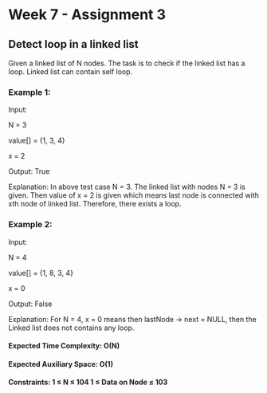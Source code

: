 # Week 7 - Assignment 3

## Detect loop in a linked list

Given a linked list of N nodes. The task is to check if the linked list has a loop. Linked list can contain self loop.

### Example 1:

Input:

N = 3

value[] = {1, 3, 4}

x = 2

Output: True

Explanation: In above test case N = 3. The linked list with nodes N = 3 is given. Then value of x = 2 is given which means last node is connected with xth node of linked list. Therefore, there exists a loop.

### Example 2:

Input:

N = 4

value[] = {1, 8, 3, 4}

x = 0

Output: False

Explanation: For N = 4, x = 0 means then lastNode -> next = NULL, then the Linked list does not contains any loop.

#### Expected Time Complexity: O(N)

#### Expected Auxiliary Space: O(1)

#### Constraints: 1 ≤ N ≤ 104 1 ≤ Data on Node ≤ 103
